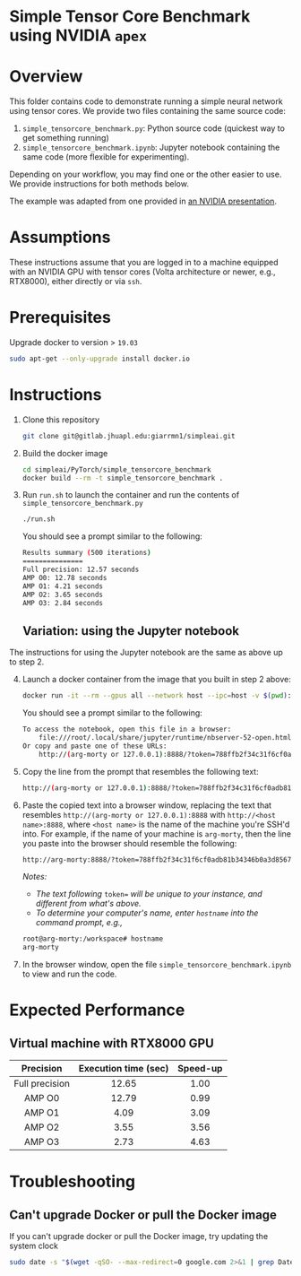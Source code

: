 # Simple Tensor Core Benchmark using NVIDIA `apex`

# Overview
This folder contains code to demonstrate running a simple neural network using tensor cores.
We provide two files containing the same source code:

1. `simple_tensorcore_benchmark.py`: Python source code (quickest way to get something running)
2. `simple_tensorcore_benchmark.ipynb`: Jupyter notebook containing the same code (more flexible for experimenting).

Depending on your workflow, you may find one or the other easier to use. We provide instructions for both methods below.

The example was adapted from one provided in [an NVIDIA presentation](https://developer.download.nvidia.com/video/gputechconf/gtc/2019/presentation/s9998-automatic-mixed-precision-in-pytorch.pdf).

# Assumptions
These instructions assume that you are logged in to a machine equipped with an NVIDIA GPU with tensor cores (Volta architecture or newer, e.g., RTX8000), either directly or via `ssh`. 

# Prerequisites 
Upgrade docker to version > `19.03`

```bash
sudo apt-get --only-upgrade install docker.io
```

# Instructions
1. Clone this repository
 
	```bash
	git clone git@gitlab.jhuapl.edu:giarrmn1/simpleai.git
	```
	
2. Build the docker image

	```bash
	cd simpleai/PyTorch/simple_tensorcore_benchmark
	docker build --rm -t simple_tensorcore_benchmark .
	```
		
3. Run `run.sh` to launch the container and run the contents of 
`simple_tensorcore_benchmark.py`
	
	```bash
	./run.sh
	```

	You should see a prompt similar to the following:
	
	```bash
	Results summary (500 iterations)
	===============
	Full precision: 12.57 seconds
	AMP O0: 12.78 seconds
	AMP O1: 4.21 seconds
	AMP O2: 3.65 seconds
	AMP O3: 2.84 seconds
	```

	## Variation: using the Jupyter notebook
The instructions for using the Jupyter notebook are the same as above up to step 2. 

4. Launch a docker container from the image that you built in step 2 above:
	
	```bash
	docker run -it --rm --gpus all --network host --ipc=host -v $(pwd):/workspace simple_tensorcore_benchmark
	``` 
	
	You should see a prompt similar to the following:
	
	```bash
	To access the notebook, open this file in a browser:
        file:///root/.local/share/jupyter/runtime/nbserver-52-open.html
    Or copy and paste one of these URLs:
        http://(arg-morty or 127.0.0.1):8888/?token=788ffb2f34c31f6cf0adb81b34346b0a3d8567b3b583924a
	```
	
5. Copy the line from the prompt that resembles the following text: 
	
	```bash
	http://(arg-morty or 127.0.0.1):8888/?token=788ffb2f34c31f6cf0adb81b34346b0a3d8567b3b583924a
	```
6. Paste the copied text into a browser window, replacing the text that resembles `http://(arg-morty or 127.0.0.1):8888` with `http://<host name>:8888`, where `<host name>` is the name of the machine you're SSH'd into. For example, if the name of your machine is `arg-morty`, then the line you paste into the browser should resemble the following:

	```bash
	http://arg-morty:8888/?token=788ffb2f34c31f6cf0adb81b34346b0a3d8567b3b583924a
	```
	<I>Notes:
	
	- The text following </I> `token=` <I> will be unique to your instance, and different from what's above. 
	- To determine your computer's name, enter `hostname` into the command prompt, e.g., </I>

	```bash
	root@arg-morty:/workspace# hostname
	arg-morty
	
	``` 

7. In the browser window, open the file `simple_tensorcore_benchmark.ipynb` to view and run the code. 

# Expected Performance
## Virtual machine with RTX8000 GPU

| Precision| Execution time (sec) | Speed-up |
|:----------:|:----------------------:|:----------:|
|   Full precision |        12.65        |   1.00   |
|   AMP O0 |        12.79        |   0.99   |
|   AMP O1 |        4.09        |   3.09   |
|   AMP O2 |        3.55        |   3.56   |
|   AMP O3 |        2.73        |   4.63   |


# Troubleshooting
## Can't upgrade Docker or pull the Docker image
If you can't upgrade docker or pull the Docker image, try updating the system clock

```bash
sudo date -s "$(wget -qSO- --max-redirect=0 google.com 2>&1 | grep Date: | cut -d' ' -f5-8)Z"
```
 